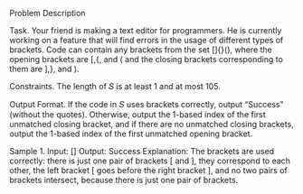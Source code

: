 Problem Description

Task. Your friend is making a text editor for programmers. He is currently working on a feature that will
find errors in the usage of different types of brackets. Code can contain any brackets from the set
[]{}(), where the opening brackets are [,{, and ( and the closing brackets corresponding to them
are ],}, and ).

Constraints. The length of 𝑆 is at least 1 and at most 105.

Output Format. If the code in 𝑆 uses brackets correctly, output “Success" (without the quotes). Otherwise,
output the 1-based index of the first unmatched closing bracket, and if there are no unmatched closing
brackets, output the 1-based index of the first unmatched opening bracket.

Sample 1.
Input:
[]
Output:
Success
Explanation:
The brackets are used correctly: there is just one pair of brackets [ and ], they correspond to each
other, the left bracket [ goes before the right bracket ], and no two pairs of brackets intersect, because
there is just one pair of brackets.

